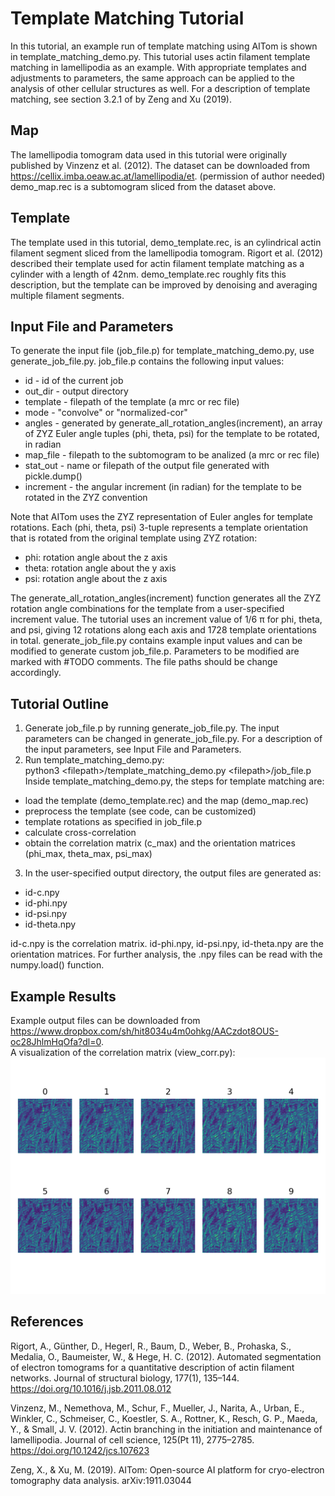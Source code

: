 # Template Matching Tutorial
In this tutorial, an example run of template matching using AITom is shown in template_matching_demo.py. This tutorial uses actin filament template matching in lamellipodia as an example. With appropriate templates and adjustments to parameters, the same approach can be applied to the analysis of other cellular structures as well. For a description of template matching, see section 3.2.1 of by Zeng and Xu (2019).

## Map
The lamellipodia tomogram data used in this tutorial were originally published by Vinzenz et al. (2012). The dataset can be downloaded from https://cellix.imba.oeaw.ac.at/lamellipodia/et. (permission of author needed) demo_map.rec is a subtomogram sliced from the dataset above.

## Template
The template used in this tutorial, demo_template.rec, is an cylindrical actin filament segment sliced from the lamellipodia tomogram. Rigort et al. (2012) described their template used for actin filament template matching as a cylinder with a length of 42nm. demo_template.rec roughly fits this description, but the template can be improved by denoising and averaging multiple filament segments.

## Input File and Parameters
To generate the input file (job_file.p) for template_matching_demo.py, use generate_job_file.py. job_file.p contains the following input values:  
- id - id of the current job  
- out_dir - output directory  
- template - filepath of the template (a mrc or rec file)  
- mode - "convolve" or "normalized-cor"   
- angles - generated by generate_all_rotation_angles(increment), an array of ZYZ Euler angle tuples (phi, theta, psi) for the template to be rotated, in radian
- map_file - filepath to the subtomogram to be analized (a mrc or rec file)  
- stat_out - name or filepath of the output file generated with pickle.dump()  
- increment - the angular increment (in radian) for the template to be rotated in the ZYZ convention

Note that AITom uses the ZYZ representation of Euler angles for template rotations. Each (phi, theta, psi) 3-tuple represents a template orientation that is rotated from the original template using ZYZ rotation:
- phi: rotation angle about the z axis
- theta: rotation angle about the y axis
- psi: rotation angle about the z axis

The generate_all_rotation_angles(increment) function generates all the ZYZ rotation angle combinations for the template from a user-specified increment value. The tutorial uses an increment value of 1/6 π for phi, theta, and psi, giving 12 rotations along each axis and 1728 template orientations in total. generate_job_file.py contains example input values and can be modified to generate custom job_file.p. Parameters to be modified are marked with \#TODO comments. The file paths should be change accordingly.

## Tutorial Outline
1. Generate job_file.p by running generate_job_file.py. The input parameters can be changed in generate_job_file.py. For a description of the input parameters, see Input File and Parameters.
2. Run template_matching_demo.py:  
python3 \<filepath\>/template_matching_demo.py \<filepath\>/job_file.p   
Inside template_matching_demo.py, the steps for template matching are:
  * load the template (demo_template.rec) and the map (demo_map.rec)
  * preprocess the template (see code, can be customized)
  * template rotations as specified in job_file.p
  * calculate cross-correlation
  * obtain the correlation matrix (c_max) and the orientation matrices (phi_max, theta_max, psi_max)

3. In the user-specified output directory, the output files are generated as:
  * id-c.npy
  * id-phi.npy
  * id-psi.npy
  * id-theta.npy  

id-c.npy is the correlation matrix. id-phi.npy, id-psi.npy, id-theta.npy are the orientation matrices. For further analysis, the .npy files can be read with the numpy.load() function.


## Example Results
Example output files can be downloaded from https://www.dropbox.com/sh/hit8034u4m0ohkg/AACzdot8OUS-oc28JhlmHqOfa?dl=0.   
A visualization of the correlation matrix (view_corr.py):
![image info](./results/c_max_30_degree_rotation.png)

## References

Rigort, A., Günther, D., Hegerl, R., Baum, D., Weber, B., Prohaska, S., Medalia, O., Baumeister, W., & Hege, H. C. (2012). Automated segmentation of electron tomograms for a quantitative description of actin filament networks. Journal of structural biology, 177(1), 135–144. https://doi.org/10.1016/j.jsb.2011.08.012

Vinzenz, M., Nemethova, M., Schur, F., Mueller, J., Narita, A., Urban, E., Winkler, C., Schmeiser, C., Koestler, S. A., Rottner, K., Resch, G. P., Maeda, Y., & Small, J. V. (2012). Actin branching in the initiation and maintenance of lamellipodia. Journal of cell science, 125(Pt 11), 2775–2785. https://doi.org/10.1242/jcs.107623

Zeng, X., & Xu, M. (2019). AITom: Open-source AI platform for cryo-electron tomography data analysis. arXiv:1911.03044 
